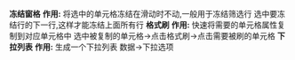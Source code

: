 
**冻结窗格**
	**作用:**
		将选中的单元格冻结在滑动时不动,一般用于冻结筛选行
	选中要冻结行的下一行,这样才能冻结上面所有行
**格式刷**
	**作用:**
		快速将需要的单元格属性复制到对应单元格中
	选中被复制的单元格->点击格式刷->点击需要被刷的单元格
**下拉列表**
	**作用:**
		生成一个下拉列表
	数据->下拉选项



